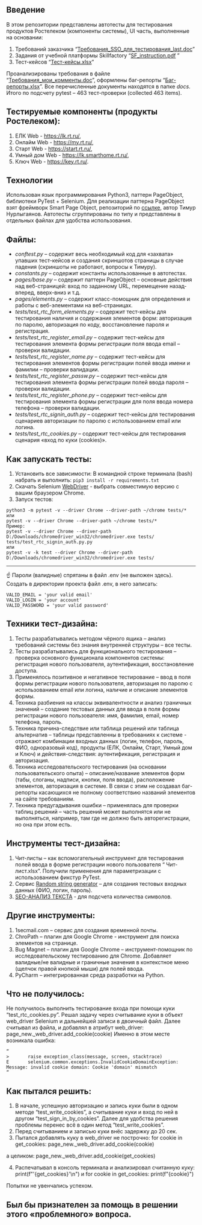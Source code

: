 Введение
--------
В этом репозитории представлены автотесты для тестирования продуктов Ростелеком (компоненты системы), UI часть, выполненные на основании: 
1) Требований заказчика “[Требования_SSO_для_тестирования_last.doc](https://docs.google.com/document/d/18F9cmg5wYkZt1mkXFSoCD4HSCRUF87Cf/edit?usp=share_link&ouid=102802765291179425980&rtpof=true&sd=true)”
2) Задания от учебной платформы Skillfactory “[SF_instruction.pdf](https://drive.google.com/file/d/136pleOBIMdf5tvUWVF7Rv6c1xO0-2bQB/view?usp=share_link) ” 
3) Тест-кейсов “[Тест-кейсы.xlsx](https://docs.google.com/spreadsheets/d/1kO4JYphCtGEIM6NQjoO_Xi5rAneaQF2e/edit?usp=share_link&ouid=102802765291179425980&rtpof=true&sd=true)”

Проанализированы требования в файле “[Требования_мои_комменты.doc](https://docs.google.com/spreadsheets/d/1kO4JYphCtGEIM6NQjoO_Xi5rAneaQF2e/edit?usp=share_link&ouid=102802765291179425980&rtpof=true&sd=true)”, оформлены баг-репорты “[Баг-репорты.xlsx](https://docs.google.com/spreadsheets/d/1k9kh_1XGtubH96kDWQehckSvAixRNIDq/edit?usp=share_link&ouid=102802765291179425980&rtpof=true&sd=true)”. 
Все перечисленные документы находятся в папке *docs*.<br> 
Итого по подсчету pytest – 463 тест-проверки (collected 463 items).

Тестируемые компоненты (продукты Ростелеком):
---------------------------------------------
1. ЕЛК Web - https://lk.rt.ru/,
2. Онлайм Web - https://my.rt.ru/,
3. Старт Web - https://start.rt.ru/,
4. Умный дом Web - https://lk.smarthome.rt.ru/,
5. Ключ Web - https://key.rt.ru/.

Технологии
----------
Использован язык программирования Python3, паттерн PageObject, библиотеки PyTest + Selenium. Для реализации паттерна PageObject взят фреймворк Smart Page Object, репозиторий по [ссылке](https://github.com/TimurNurlygayanov/ui-tests-example), автор Тимур Нурлыгаянов. Автотесты сгруппированы по типу и представлены в отдельных файлах для удобства использования.

Файлы:
------
- *conftest.py* – содержит весь необходимый код для «захвата» упавших тест-кейсов и создания скриншотов страницы в случае падения (скриншоты не работают, вопросы к Тимуру).
- *constants.py* – содержит константы использованные в автотестах.
- *pages/base.py* – содержит паттерн PageObject – основные действия над веб-страницей: вход по заданному URL, перемещение назад-вперед, вверх-вниз и т.д.
- *pages/elements.py* – содержит класс-помощник для определения и работы с веб-элементами на веб-страницах.
- *tests/test_rtc_form_elements.py* – содержит тест-кейсы для тестирования наличия и содержания элементов форм: авторизация по паролю, авторизация по коду, восстановление пароля и регистрация.
- *tests/test_rtc_register_email.py* – содержит тест-кейсы для тестирования элемента формы регистрации поля ввода email – проверки валидации.
- *tests/test_rtc_register_name.py* – содержит тест-кейсы для тестирования элементов формы регистрации полей ввода имени и фамилии – проверки валидации.
- *tests/test_rtc_register_passw.py* – содержит тест-кейсы для тестирования элемента формы регистрации полей ввода пароля – проверки валидации.
- *tests/test_rtc_register_phone.py* – содержит тест-кейсы для тестирования элемента формы регистрации для поля ввода номера телефона – проверки валидации.
- *tests/test_rtc_signin_auth.py* – содержит тест-кейсы для тестирования сценариев авторизации по паролю с использованием email или логина.
- *tests/test_rtc_cookies.py* – содержит тест-кейсы для тестирования сценария «вход по куки (cookies)».

Как запускать тесты:
--------------------
1) Установить все зависимости:
В командной строке терминала (bash) набрать и выполнить: 
`pip3 install -r requirements.txt`
2) Скачать Selenium [WebDriver](https://chromedriver.chromium.org/downloads) - выбрать совместимую версию с вашим браузером Chrome.
3) Запуск тестов:
```
python3 -m pytest -v --driver Chrome --driver-path ~/chrome tests/*
или
pytest -v --driver Chrome --driver-path ~/chrome tests/*
Пример:
pytest -v --driver Chrome --driver-path D:/Downloads/chromedriver_win32/chromedriver.exe tests/ tests/test_rtc_signin_auth.py.py
или
pytest -v -k test --driver Chrome --driver-path D:/Downloads/chromedriver_win32/chromedriver.exe tests/ 
```
---
☝️ Пароли (валидные) спрятаны в файл .env (не выложен здесь). <BR>
Создать в директории проекта файл .env, в него записать: <BR> 
```
VALID_EMAIL = 'your valid email'
VALID_LOGIN = 'your account'
VALID_PASSWORD = 'your valid password'
```
Техники тест-дизайна:
---------------------
1) Тесты разрабатывались методом чёрного ящика – анализ требований системы без знания внутренней структуры – все тесты. 
2) Тесты разрабатывались для функционального тестирования – проверка основного функционала компонентов системы: регистрация нового пользователя, аутентификация, восстановление доступа.
3) Применялось позитивное и негативное тестирование – ввод в поля формы регистрации нового пользователя, авторизация по паролю с использованием email или логина, наличие и описание элементов формы.
4) Техника разбиения на классы эквивалентности и анализ граничных значений – создание тестовых данных для ввода в поля формы регистрации нового пользователя: имя, фамилия, email, номер телефона, пароль.
5) Техника причина-следствие или таблица решений или таблица альтернатив – таблицы представленны в требованиях к системе - отражают комбинации входных данных (логин, телефон, пароль, ФИО, одноразовый код), продукты (ЕЛК, Онлайм, Старт, Умный дом и Ключ) и действия-следствия: аутентификация, регистрация и авторизация.
6) Техника исследовательского тестирования (на основании пользовательского опыта) – описание/название элементов форм (табы, слоганы, надписи, кнопки, поля ввода), расположение элементов, авторизация в системе. В связи с этим не создавал баг-репорты касающихся не полному соответствию названий элементов на сайте требованиям.
7) Техника предугадывания ошибки – применялась для проверки таблиц решений – часть решений может выполнятся или не выполняться, например, там где не должно быть авторегистрации, но она при этом есть.

Инструменты тест-дизайна:
-------------------------
1) Чит-листы – как вспомогательный инструмент для тестирования полей ввода в форме регистрации нового пользователя “ Чит-лист.xlsx”. Получили применения для параметризации с использованием фикстур PyTest.
2) Сервис [Random string generator](http://www.unit-conversion.info/texttools/random-string-generator/) – для создания тестовых входных данных (ФИО, логин, пароль).
3) [SEO-АНАЛИЗ ТЕКСТА](https://text.ru/seo) - для подсчета количества символов.

Другие инструменты:
-------------------
1) 1secmail.com – сервис для создания временной почты.
2) ChroPath – плагин для Google Chrome - инструмент для поиска элементов на странице.
3) Bug Magnet – плагин для Google Chrome – инструмент-помощник по исследовательскому тестированию для Chrome. Добавляет валидные/не валидные и граничные значения в контекстное меню (щелчок правой кнопкой мыши) для полей ввода.
4) PyCharm – интегрированная среда разработки на Python.

Что не получилось:
------------------
Не получилось выполнить тестирование входа при помощи куки “test_rtc_cookies.py”. 
Решал задачу через считывание куки в объект web_driver Selenium и дальнейшей записи в двоичный файл. Далее считывал из файла, и добавлял в атрибут web_driver:
page_new._web_driver.add_cookie(cookie)
Именно в этом месте возникала ошибка: 
```
“
>       raise exception_class(message, screen, stacktrace)
E       selenium.common.exceptions.InvalidCookieDomainException: Message: invalid cookie domain: Cookie 'domain' mismatch
”
```
Как пытался решить:
-------------------
1) В начале, успешную авторизацию и запись куки были в одном методе “test_write_cookies”, а считывание куки и вход по ней в другом “test_sign_in_by_cookies”. Далее для удобства решения проблемы перенес всё в один метод “test_write_cookies”. 
2) Перед считыванием и записью куки внёс задержку до 20 сек.
3) Пытался добавлять куку в web_driver не построчно:
    for cookie in get_cookies:
        page_new._web_driver.add_cookie(cookie)

а целиком:
   page_new._web_driver.add_cookie(get_cookies)

4) Распечатывал в консоль терминала и анализировал считанную куку:
print(f"'{get_cookies}'\n")
и
    for cookie in get_cookies:
        print(f"{cookie}")

Попытки не увенчались успехом. 

Был бы признателен за помощь в решении этого «проблемного» вопроса.
-------------------------------------------------------------------
